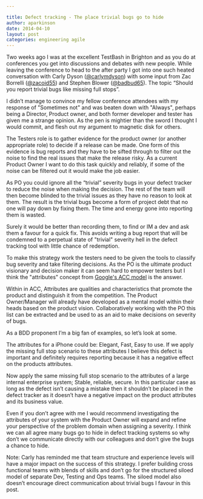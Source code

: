```yaml
---

title: Defect tracking - The place trivial bugs go to hide
author: aparkinson
date: 2014-04-10
layout: post
categories: engineering agile
---
```


Two weeks ago I was at the excellent TestBash in Brighton and as you do at conferences you get into discussions and debates with new people. While leaving the conference to head to the after party I got into one such heated conversation with Carly Dyson ([@carlymdyson](https://twitter.com/carlymdyson)) with some input from Zac Borrelli ([@zacoid55](https://twitter.com/zacoid55)) and Stephen Blower ([@badbud65](https://twitter.com/badbud65)). The topic “Should you report trivial bugs like missing full stops”. 

I didn’t manage to convince my fellow conference attendees with my response of "Sometimes not" and was beaten down with "Always", perhaps being a Director, Product owner, and both former developer and tester has given me a strange opinion. As the pen is mightier than the sword I thought I would commit, and flesh out my argument to magnetic disk for others.

The Testers role is to gather evidence for the product owner (or another appropriate role) to decide if a release can be made. One form of this evidence is bug reports and they have to be sifted through to filter out the noise to find the real issues that make the release risky. As a current Product Owner I want to do this task quickly and reliably, if some of the noise can be filtered out it would make the job easier. 

As PO you could ignore all the “trivial” severity bugs in your defect tracker to reduce the noise when making the decision. The rest of the team will then become blinded to the trivial issues as they have no reason to look at them. The result is the trivial bugs become a form of project debt that no one will pay down by fixing them.  The time and energy gone into reporting them is wasted.

Surely it would be better than recording them, to find or IM a dev and ask them a favour for a quick fix. This avoids writing a bug report that will be condemned to a perpetual state of "trivial" severity hell in the defect tracking tool with little chance of redemption.

To make this strategy work the testers need to be given the tools to classify bug severity and take filtering decisions. As the PO is the ultimate product visionary and decision maker it can seem hard to empower testers but I think the "attributes" concept from [Google's ACC model](https://code.google.com/p/test-analytics/wiki/AccExplained) is the answer.

Within in ACC, Attributes are qualities and characteristics that promote the product and distinguish it from the competition. The Product Owner/Manager will already have developed as a mental model within their heads based on the product vision. Collaboratively working with the PO this list can be extracted and be used to as an aid to make decisions on severity of bugs.

As a BDD proponent I’m a big fan of examples, so let’s look at some.

The attributes for a iPhone could be: Elegant, Fast, Easy to use. If we apply the missing full stop scenario to these attributes I believe this defect is important and definitely requires reporting because it has a negative effect on the products attributes.

Now apply the same missing full stop scenario to the attributes of a large internal enterprise system; Stable, reliable, secure. In this particular case as long as the defect isn’t causing a mistake then it shouldn’t be placed in the defect tracker as it doesn’t have a negative impact on the product attributes and its business value.

Even if you don’t agree with me I would recommend investigating the attributes of your system with the Product Owner will expand and refine your perspective of the problem domain when assigning a severity. I think we can all agree many bugs go to hide in defect tracking systems so why don’t we communicate directly with our colleagues and don’t give the bugs a chance to hide. 

Note: Carly has reminded me that team structure and experience levels will have a major impact on the success of this strategy. I prefer building cross functional teams with blends of skills and don’t go for the structured siloed model of separate Dev, Testing and Ops teams. The siloed model also doesn’t encourage direct communication about trivial bugs I favour in this post.

